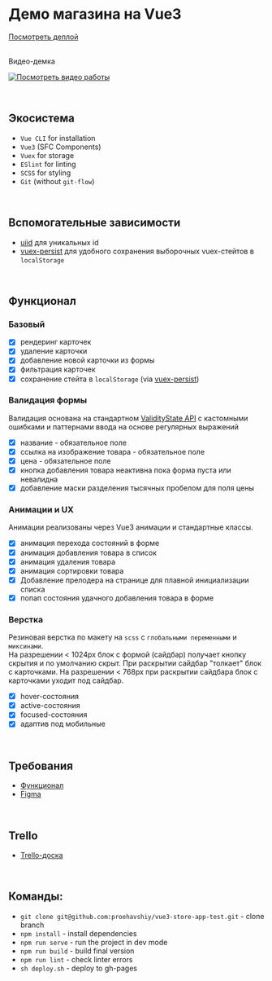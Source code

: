 # Демо магазина на Vue3

[Посмотреть деплой](https://proehavshiy.github.io/vue3-store-app-test/)

<br />
Видео-демка


[![Посмотреть видео работы](https://img.youtube.com/vi/tvkcVNzCJSY/0.jpg)](https://www.youtube.com/watch?v=tvkcVNzCJSY)

<br />

## Экосистема
* `Vue CLI` for installation
* `Vue3` (SFC Components)
* `Vuex` for storage
* `ESlint` for linting
* `SCSS` for styling
* `Git` (without `git-flow`)

<br />

## Вспомогательные зависимости
* [uiid](https://www.npmjs.com/package/uuid) для уникальных id
* [vuex-persist](https://github.com/championswimmer/vuex-persist) для удобного сохранения выборочных vuex-стейтов в `localStorage`

<br />

## Функционал
### Базовый
- [x] рендеринг карточек
- [x] удаление карточки
- [x] добавление новой карточки из формы
- [x] фильтрация карточек
- [x] сохранение стейта в `localStorage` (via [vuex-persist](https://github.com/championswimmer/vuex-persist))
### Валидация формы
Валидация основана на стандартном [ValidityState API](https://developer.mozilla.org/en-US/docs/Web/API/ValidityState) с кастомными ошибками и паттернами ввода на основе регулярных выражений
- [x] название - обязательное поле
- [x] ссылка на изображение товара - обязательное поле
- [x] цена - обязательное поле
- [x] кнопка добавления товара неактивна пока форма пуста или невалидна
- [x] добавление маски разделения тысячных пробелом для поля цены
### Анимации и UX
Анимации реализованы через Vue3 анимации и стандартные классы.
- [x] анимация перехода состояний в форме
- [x] анимация добавления товара в список
- [x] анимация удаления товара
- [x] анимация сортировки товара
- [x] Добавление прелодера на странице для плавной инициализации списка
- [x] попап состояния удачного добавления товара в форме
### Верстка
Резиновая верстка по макету на `scss` с `глобальными переменными` и `миксинами`. 
<br />
На разрешении < 1024px блок с формой (сайдбар) получает кнопку скрытия и по умолчанию скрыт. При раскрытии сайдбар "толкает" блок с карточками. На разрешении < 768px при раскрытии сайдбара блок с карточками уходит под сайдбар.
- [x] hover-состояния
- [x] active-состояния
- [x] focused-состояния
- [x] адаптив под мобильные

<br />

## Требования
* [Функционал](https://idaproject.notion.site/Frontend-developer-test-9b834d020d8f406f851479791209beef)
* [Figma](https://www.figma.com/file/kIuVw6nSk218pi9iE98iq5/Junior-frontend-developer-test?node-id=4%3A365)

<br />

## Trello
* [Trello-доска](https://trello.com/invite/b/nnT2stQq/984fee1cd5abfd6a6754fa669fdfd2ec/vue-test)

<br />

## Команды:
*  `git clone git@github.com:proehavshiy/vue3-store-app-test.git` - clone branch
* `npm install` - install dependencies
* `npm run serve` - run the project in dev mode
* `npm run build` - build final version
* `npm run lint` - check linter errors
*  `sh deploy.sh` - deploy to gh-pages
